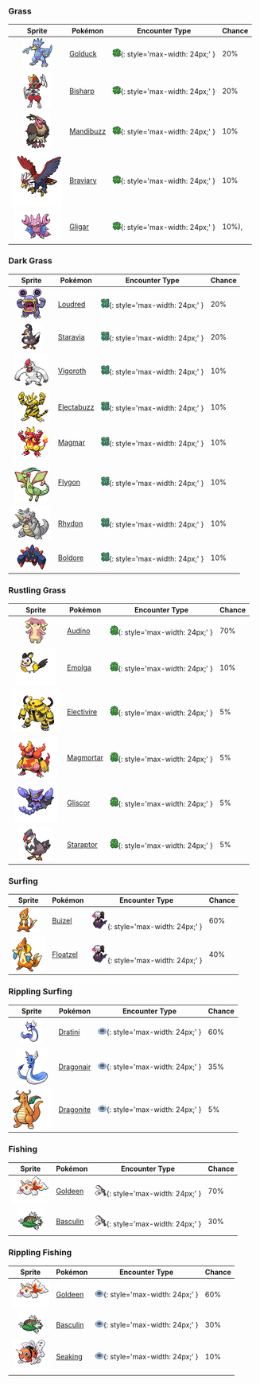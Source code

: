 

### Grass

| Sprite | Pokémon | Encounter Type | Chance |
| :---: | --- | :---: | --- |
| ![Golduck](../../assets/sprites/golduck/front.gif "Golduck: It is seen swimming dynamically and elegantly using its well-developed limbs and flippers.") | [Golduck](../../pokemon/golduck.md/) | ![Grass](../../assets/encounter_types/grass.png){: style='max-width: 24px;' } | 20% |
| ![Bisharp](../../assets/sprites/bisharp/front.gif "Bisharp: Bisharp pursues prey in the company of a large group of Pawniard. Then Bisharp finishes off the prey.") | [Bisharp](../../pokemon/bisharp.md/) | ![Grass](../../assets/encounter_types/grass.png){: style='max-width: 24px;' } | 20% |
| ![Mandibuzz](../../assets/sprites/mandibuzz/front.gif "Mandibuzz: Watching from the sky, they swoop to strike weakened Pokémon on the ground. They decorate themselves with bones.") | [Mandibuzz](../../pokemon/mandibuzz.md/) | ![Grass](../../assets/encounter_types/grass.png){: style='max-width: 24px;' } | 10% |
| ![Braviary](../../assets/sprites/braviary/front.gif "Braviary: The more scars they have, the more respect these brave soldiers of the sky  get from their peers.") | [Braviary](../../pokemon/braviary.md/) | ![Grass](../../assets/encounter_types/grass.png){: style='max-width: 24px;' } | 10% |
| ![Gligar](../../assets/sprites/gligar/front.gif "Gligar: It glides as if sliding. It startles foes by clamping on to their faces, then jabs with its poison stinger.") | [Gligar](../../pokemon/gligar.md/) | ![Grass](../../assets/encounter_types/grass.png){: style='max-width: 24px;' } | 10%),

### Dark Grass

| Sprite | Pokémon | Encounter Type | Chance |
| :---: | --- | :---: | --- |
| ![Loudred](../../assets/sprites/loudred/front.gif "Loudred: The shock waves from its cries can tip over trucks. It stamps its feet to power up.") | [Loudred](../../pokemon/loudred.md/) | ![Dark Grass](../../assets/encounter_types/dark_grass.png){: style='max-width: 24px;' } | 20% |
| ![Staravia](../../assets/sprites/staravia/front.gif "Staravia: Recognizing their own weakness, they always live in a group. When alone, a Staravia cries noisily.") | [Staravia](../../pokemon/staravia.md/) | ![Dark Grass](../../assets/encounter_types/dark_grass.png){: style='max-width: 24px;' } | 20% |
| ![Vigoroth](../../assets/sprites/vigoroth/front.gif "Vigoroth: Its heart beats at a tenfold tempo, so it cannot sit still for even a moment.") | [Vigoroth](../../pokemon/vigoroth.md/) | ![Dark Grass](../../assets/encounter_types/dark_grass.png){: style='max-width: 24px;' } | 10% |
| ![Electabuzz](../../assets/sprites/electabuzz/front.gif "Electabuzz: It windmills its arms to slightly boost its punches. Foes have been known to escape in the meantime.") | [Electabuzz](../../pokemon/electabuzz.md/) | ![Dark Grass](../../assets/encounter_types/dark_grass.png){: style='max-width: 24px;' } | 10% |
| ![Magmar](../../assets/sprites/magmar/front.gif "Magmar: When it breathes deeply, heat waves form around its body, making it hard to see clearly.") | [Magmar](../../pokemon/magmar.md/) | ![Dark Grass](../../assets/encounter_types/dark_grass.png){: style='max-width: 24px;' } | 10% |
| ![Flygon](../../assets/sprites/flygon/front.gif "Flygon: It whips up sandstorms with powerful flaps of its wings. It is known as “The Desert Spirit.”") | [Flygon](../../pokemon/flygon.md/) | ![Dark Grass](../../assets/encounter_types/dark_grass.png){: style='max-width: 24px;' } | 10% |
| ![Rhydon](../../assets/sprites/rhydon/front.gif "Rhydon: Standing on its hind legs freed its forelegs and made it smarter. It is very forgetful, however.") | [Rhydon](../../pokemon/rhydon.md/) | ![Dark Grass](../../assets/encounter_types/dark_grass.png){: style='max-width: 24px;' } | 10% |
| ![Boldore](../../assets/sprites/boldore/front.gif "Boldore: Because its energy was too great to be contained, the energy leaked and formed orange crystals.") | [Boldore](../../pokemon/boldore.md/) | ![Dark Grass](../../assets/encounter_types/dark_grass.png){: style='max-width: 24px;' } | 10%

### Rustling Grass

| Sprite | Pokémon | Encounter Type | Chance |
| :---: | --- | :---: | --- |
| ![Audino](../../assets/sprites/audino/front.gif "Audino: Its auditory sense is astounding. It has a radarlike ability to understand its surroundings through slight sounds.") | [Audino](../../pokemon/audino.md/) | ![Rustling Grass](../../assets/encounter_types/rustling_grass.png){: style='max-width: 24px;' } | 70% |
| ![Emolga](../../assets/sprites/emolga/front.gif "Emolga: They live on treetops and glide using the inside of a cape-like membrane while discharging electricity.") | [Emolga](../../pokemon/emolga.md/) | ![Rustling Grass](../../assets/encounter_types/rustling_grass.png){: style='max-width: 24px;' } | 10% |
| ![Electivire](../../assets/sprites/electivire/front.gif "Electivire: Heedless of enemy attacks, it closes in, shoves its tails onto the foe, then looses high voltage.") | [Electivire](../../pokemon/electivire.md/) | ![Rustling Grass](../../assets/encounter_types/rustling_grass.png){: style='max-width: 24px;' } | 5% |
| ![Magmortar](../../assets/sprites/magmortar/front.gif "Magmortar: When launching 3,600 degrees F fireballs, its body takes on a whitish hue from the intense heat.") | [Magmortar](../../pokemon/magmortar.md/) | ![Rustling Grass](../../assets/encounter_types/rustling_grass.png){: style='max-width: 24px;' } | 5% |
| ![Gliscor](../../assets/sprites/gliscor/front.gif "Gliscor: If it succeeds in catching even a faint breeze properly, it can circle the globe without flapping once.") | [Gliscor](../../pokemon/gliscor.md/) | ![Rustling Grass](../../assets/encounter_types/rustling_grass.png){: style='max-width: 24px;' } | 5% |
| ![Staraptor](../../assets/sprites/staraptor/front.gif "Staraptor: It never stops attacking even if it is injured. It fusses over the shape of its comb.") | [Staraptor](../../pokemon/staraptor.md/) | ![Rustling Grass](../../assets/encounter_types/rustling_grass.png){: style='max-width: 24px;' } | 5%

### Surfing

| Sprite | Pokémon | Encounter Type | Chance |
| :---: | --- | :---: | --- |
| ![Buizel](../../assets/sprites/buizel/front.gif "Buizel: It spins its two tails like a screw to propel itself through water. The tails also slice clinging seaweed.") | [Buizel](../../pokemon/buizel.md/) | ![Surfing](../../assets/encounter_types/surfing.png){: style='max-width: 24px;' } | 60% |
| ![Floatzel](../../assets/sprites/floatzel/front.gif "Floatzel: It is a common sight around fishing ports. It is known to rescue people and carry off prey.") | [Floatzel](../../pokemon/floatzel.md/) | ![Surfing](../../assets/encounter_types/surfing.png){: style='max-width: 24px;' } | 40%

### Rippling Surfing

| Sprite | Pokémon | Encounter Type | Chance |
| :---: | --- | :---: | --- |
| ![Dratini](../../assets/sprites/dratini/front.gif "Dratini: It is called the “Mirage Pokémon” because so few have seen it. Its shed skin has been found.") | [Dratini](../../pokemon/dratini.md/) | ![Rippling Surfing](../../assets/encounter_types/rippling_surfing.png){: style='max-width: 24px;' } | 60% |
| ![Dragonair](../../assets/sprites/dragonair/front.gif "Dragonair: If its body takes on an aura, the weather changes instantly. It is said to live in seas and lakes.") | [Dragonair](../../pokemon/dragonair.md/) | ![Rippling Surfing](../../assets/encounter_types/rippling_surfing.png){: style='max-width: 24px;' } | 35% |
| ![Dragonite](../../assets/sprites/dragonite/front.gif "Dragonite: It is said to make its home somewhere in the sea. It guides crews of shipwrecks to shore.") | [Dragonite](../../pokemon/dragonite.md/) | ![Rippling Surfing](../../assets/encounter_types/rippling_surfing.png){: style='max-width: 24px;' } | 5%

### Fishing

| Sprite | Pokémon | Encounter Type | Chance |
| :---: | --- | :---: | --- |
| ![Goldeen](../../assets/sprites/goldeen/front.gif "Goldeen: Though it appears very elegant when swimming with fins unfurled, it can jab powerfully with its horn.") | [Goldeen](../../pokemon/goldeen.md/) | ![Fishing](../../assets/encounter_types/fishing.png){: style='max-width: 24px;' } | 70% |
| ![Basculin](../../assets/sprites/basculin-red-striped/front.gif "Basculin Red Striped: Red and blue Basculin usually do not get along, but sometimes members of one school mingle with the other’s school.") | [Basculin](../../pokemon/basculin-red-striped.md/) | ![Fishing](../../assets/encounter_types/fishing.png){: style='max-width: 24px;' } | 30%

### Rippling Fishing

| Sprite | Pokémon | Encounter Type | Chance |
| :---: | --- | :---: | --- |
| ![Goldeen](../../assets/sprites/goldeen/front.gif "Goldeen: Though it appears very elegant when swimming with fins unfurled, it can jab powerfully with its horn.") | [Goldeen](../../pokemon/goldeen.md/) | ![Rippling Fishing](../../assets/encounter_types/rippling_fishing.png){: style='max-width: 24px;' } | 60% |
| ![Basculin](../../assets/sprites/basculin-red-striped/front.gif "Basculin Red Striped: Red and blue Basculin usually do not get along, but sometimes members of one school mingle with the other’s school.") | [Basculin](../../pokemon/basculin-red-striped.md/) | ![Rippling Fishing](../../assets/encounter_types/rippling_fishing.png){: style='max-width: 24px;' } | 30% |
| ![Seaking](../../assets/sprites/seaking/front.gif "Seaking: In autumn, its body becomes more fatty in preparing to propose to a mate. It takes on beautiful colors.") | [Seaking](../../pokemon/seaking.md/) | ![Rippling Fishing](../../assets/encounter_types/rippling_fishing.png){: style='max-width: 24px;' } | 10% |
